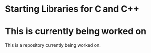 # Starting Libraries for C and C++




# This is currently being worked on
<p>This is a repository currently being worked on.</p>
